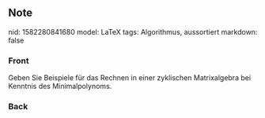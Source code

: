 ## Note
nid: 1582280841680
model: LaTeX
tags: Algorithmus, aussortiert
markdown: false

### Front
Geben Sie Beispiele für das Rechnen in einer zyklischen Matrixalgebra bei Kenntnis des Minimalpolynoms.

### Back

